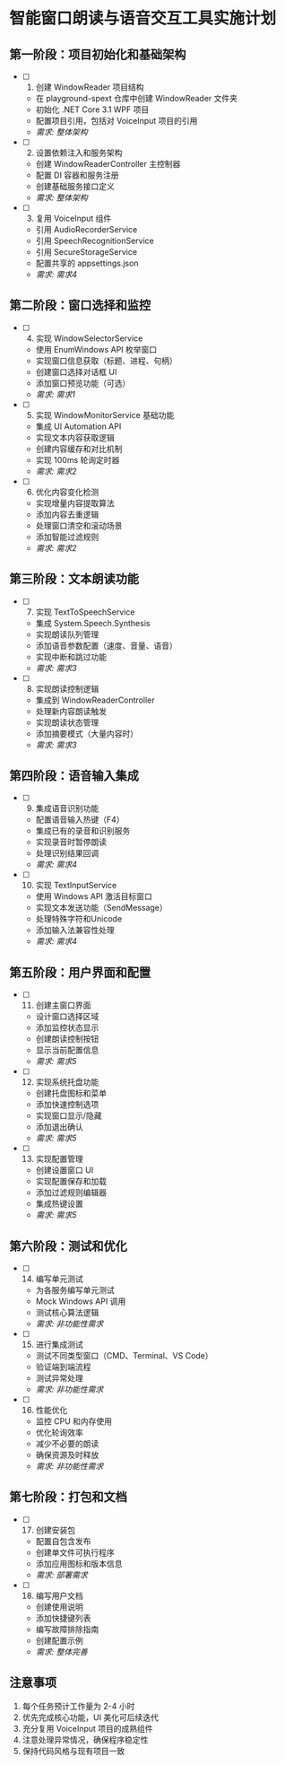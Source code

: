 # 智能窗口朗读与语音交互工具实施计划

## 第一阶段：项目初始化和基础架构

- [ ] 1. 创建 WindowReader 项目结构
  - 在 playground-spext 仓库中创建 WindowReader 文件夹
  - 初始化 .NET Core 3.1 WPF 项目
  - 配置项目引用，包括对 VoiceInput 项目的引用
  - _需求: 整体架构_

- [ ] 2. 设置依赖注入和服务架构
  - 创建 WindowReaderController 主控制器
  - 配置 DI 容器和服务注册
  - 创建基础服务接口定义
  - _需求: 整体架构_

- [ ] 3. 复用 VoiceInput 组件
  - 引用 AudioRecorderService
  - 引用 SpeechRecognitionService  
  - 引用 SecureStorageService
  - 配置共享的 appsettings.json
  - _需求: 需求4_

## 第二阶段：窗口选择和监控

- [ ] 4. 实现 WindowSelectorService
  - 使用 EnumWindows API 枚举窗口
  - 实现窗口信息获取（标题、进程、句柄）
  - 创建窗口选择对话框 UI
  - 添加窗口预览功能（可选）
  - _需求: 需求1_

- [ ] 5. 实现 WindowMonitorService 基础功能
  - 集成 UI Automation API
  - 实现文本内容获取逻辑
  - 创建内容缓存和对比机制
  - 实现 100ms 轮询定时器
  - _需求: 需求2_

- [ ] 6. 优化内容变化检测
  - 实现增量内容提取算法
  - 添加内容去重逻辑
  - 处理窗口清空和滚动场景
  - 添加智能过滤规则
  - _需求: 需求2_

## 第三阶段：文本朗读功能

- [ ] 7. 实现 TextToSpeechService
  - 集成 System.Speech.Synthesis
  - 实现朗读队列管理
  - 添加语音参数配置（速度、音量、语音）
  - 实现中断和跳过功能
  - _需求: 需求3_

- [ ] 8. 实现朗读控制逻辑
  - 集成到 WindowReaderController
  - 处理新内容朗读触发
  - 实现朗读状态管理
  - 添加摘要模式（大量内容时）
  - _需求: 需求3_

## 第四阶段：语音输入集成

- [ ] 9. 集成语音识别功能
  - 配置语音输入热键（F4）
  - 集成已有的录音和识别服务
  - 实现录音时暂停朗读
  - 处理识别结果回调
  - _需求: 需求4_

- [ ] 10. 实现 TextInputService
  - 使用 Windows API 激活目标窗口
  - 实现文本发送功能（SendMessage）
  - 处理特殊字符和Unicode
  - 添加输入法兼容性处理
  - _需求: 需求4_

## 第五阶段：用户界面和配置

- [ ] 11. 创建主窗口界面
  - 设计窗口选择区域
  - 添加监控状态显示
  - 创建朗读控制按钮
  - 显示当前配置信息
  - _需求: 需求5_

- [ ] 12. 实现系统托盘功能
  - 创建托盘图标和菜单
  - 添加快速控制选项
  - 实现窗口显示/隐藏
  - 添加退出确认
  - _需求: 需求5_

- [ ] 13. 实现配置管理
  - 创建设置窗口 UI
  - 实现配置保存和加载
  - 添加过滤规则编辑器
  - 集成热键设置
  - _需求: 需求5_

## 第六阶段：测试和优化

- [ ] 14. 编写单元测试
  - 为各服务编写单元测试
  - Mock Windows API 调用
  - 测试核心算法逻辑
  - _需求: 非功能性需求_

- [ ] 15. 进行集成测试
  - 测试不同类型窗口（CMD、Terminal、VS Code）
  - 验证端到端流程
  - 测试异常处理
  - _需求: 非功能性需求_

- [ ] 16. 性能优化
  - 监控 CPU 和内存使用
  - 优化轮询效率
  - 减少不必要的朗读
  - 确保资源及时释放
  - _需求: 非功能性需求_

## 第七阶段：打包和文档

- [ ] 17. 创建安装包
  - 配置自包含发布
  - 创建单文件可执行程序
  - 添加应用图标和版本信息
  - _需求: 部署需求_

- [ ] 18. 编写用户文档
  - 创建使用说明
  - 添加快捷键列表
  - 编写故障排除指南
  - 创建配置示例
  - _需求: 整体完善_

## 注意事项

1. 每个任务预计工作量为 2-4 小时
2. 优先完成核心功能，UI 美化可后续迭代
3. 充分复用 VoiceInput 项目的成熟组件
4. 注意处理异常情况，确保程序稳定性
5. 保持代码风格与现有项目一致